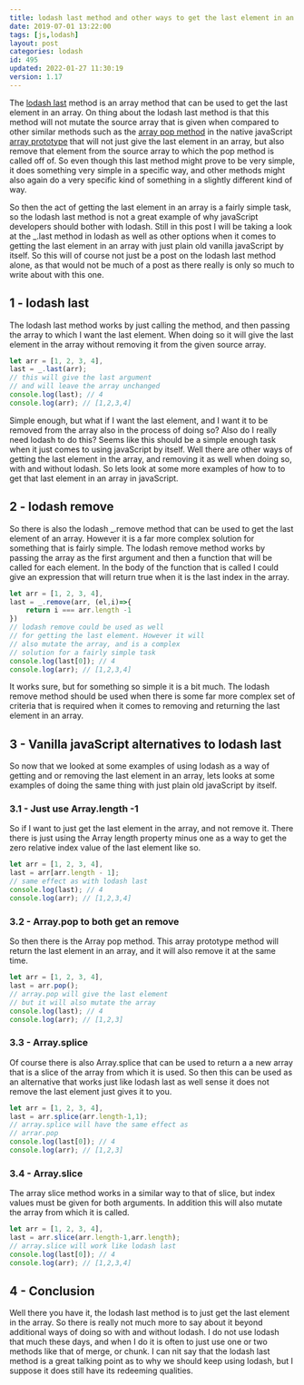 ```yaml
---
title: lodash last method and other ways to get the last element in an array in javaScript
date: 2019-07-01 13:22:00
tags: [js,lodash]
layout: post
categories: lodash
id: 495
updated: 2022-01-27 11:30:19
version: 1.17
---
```


The [lodash last](https://lodash.com/docs/4.17.11#last) method is an array method that can be used to get the last element in an array. On thing about the lodash last method is that this method will not mutate the source array that is given when compared to other similar methods such as the [array pop method](/2020/05/30/js-array-pop/) in the native javaScript [array prototype](/2018/12/10/js-array/) that will not just give the last element in an array, but also remove that element from the source array to which the pop method is called off of. So even though this last method might prove to be very simple, it does something very simple in a specific way, and other methods might also again do a very specific kind of something in a slightly different kind of way.

So then the act of getting the last element in an array is a fairly simple task, so the lodash last method is not a great example of why javaScript developers should bother with lodash. Still in this post I will be taking a look at the \_.last method in lodash as well as other options when it comes to getting the last element in an array with just plain old vanilla javaScript by itself. So this will of course not just be a post on the lodash last method alone, as that would not be much of a post as there really is only so much to write about with this one.

<!-- more -->


## 1 - lodash last

The lodash last method works by just calling the method, and then passing the array to which I want the last element. When doing so it will give the last element in the array without removing it from the given source array.


```js
let arr = [1, 2, 3, 4],
last = _.last(arr);
// this will give the last argument
// and will leave the array unchanged
console.log(last); // 4
console.log(arr); // [1,2,3,4]
```

Simple enough, but what if I want the last element, and I want it to be removed from the array also in the process of doing so? Also do I really need lodash to do this? Seems like this should be a simple enough task when it just comes to using javaScript by itself. Well there are other ways of getting the last element in the array, and removing it as well when doing so, with and without lodash. So lets look at some more examples of how to to get that last element in an array in javaScript.

## 2 - lodash remove

So there is also the lodash \_.remove method that can be used to get the last element of an array. However it is a far more complex solution for something that is fairly simple. The lodash remove method works by passing the array as the first argument and then a function that will be called for each element. In the body of the function that is called I could give an expression that will return true when it is the last index in the array.

```js
let arr = [1, 2, 3, 4],
last = _.remove(arr, (el,i)=>{
    return i === arr.length -1
})
// lodash remove could be used as well
// for getting the last element. However it will
// also mutate the array, and is a complex 
// solution for a fairly simple task
console.log(last[0]); // 4
console.log(arr); // [1,2,3,4]
```

It works sure, but for something so simple it is a bit much. The lodash remove method should be used when there is some far more complex set of criteria that is required when it comes to removing and returning the last element in an array.

## 3 - Vanilla javaScript alternatives to lodash last

So now that we looked at some examples of using lodash as a way of getting and or removing the last element in an array, lets looks at some examples of doing the same thing with just plain old javaScript by itself.

### 3.1 - Just use Array.length -1

So if I want to just get the last element in the array, and not remove it. There there is just using the Array length property minus one as a way to get the zero relative index value of the last element like so.

```js
let arr = [1, 2, 3, 4],
last = arr[arr.length - 1];
// same effect as with lodash last
console.log(last); // 4
console.log(arr); // [1,2,3,4]
```

### 3.2 - Array.pop to both get an remove

So then there is the Array pop method. This array prototype method will return the last element in an array, and it will also remove it at the same time.

```js
let arr = [1, 2, 3, 4],
last = arr.pop();
// array.pop will give the last element
// but it will also mutate the array
console.log(last); // 4
console.log(arr); // [1,2,3]
```

### 3.3 - Array.splice

Of course there is also Array.splice that can be used to return a a new array that is a slice of the array from which it is used. So then this can be used as an alternative that works just like lodash last as well sense it does not remove the last element just gives it to you.

```js
let arr = [1, 2, 3, 4],
last = arr.splice(arr.length-1,1);
// array.splice will have the same effect as
// arrar.pop
console.log(last[0]); // 4
console.log(arr); // [1,2,3]
```

### 3.4 - Array.slice

The array slice method works in a similar way to that of slice, but index values must be given for both arguments. In addition this will also mutate the array from which it is called.

```js
let arr = [1, 2, 3, 4],
last = arr.slice(arr.length-1,arr.length);
// array.slice will work like lodash last
console.log(last[0]); // 4
console.log(arr); // [1,2,3,4]
```

## 4 - Conclusion

Well there you have it, the lodash last method is to just get the last element in the array. So there is really not much more to say about it beyond additional ways of doing so with and without lodash. I do not use lodash that much these days, and when I do it is often to just use one or two methods like that of merge, or chunk. I can nit say that the lodash last method is a great talking point as to why we should keep using lodash, but I suppose it does still have its redeeming qualities.